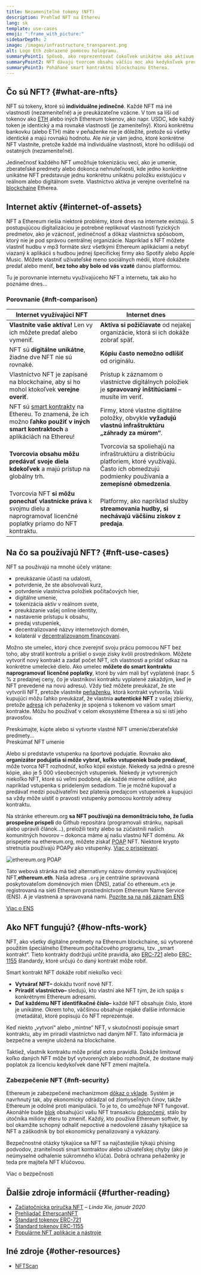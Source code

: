 ```yaml
---
title: Nezameniteľné tokeny (NFT)
description: Prehľad NFT na Ethereu
lang: sk
template: use-cases
emoji: ":frame_with_picture:"
sidebarDepth: 2
image: /images/infrastructure_transparent.png
alt: Logo Eth zobrazené pomocou hologramu.
summaryPoint1: Spôsob, ako reprezentovať čokoľvek unikátne ako aktívum založené na Ethereu.
summaryPoint2: NFT dávajú tvorcom obsahu väčšiu moc ako kedykoľvek predtým.
summaryPoint3: Poháňané smart kontraktmi blockchainu Etherea.
---
```


## Čo sú NFT? {#what-are-nfts}

NFT sú tokeny, ktoré sú **individuálne jedinečné**. Každé NFT má iné vlastnosti (nezameniteľné) a je preukázateľne vzácne. V tom sa líši od tokenov ako [ETH](/glossary/#ether) alebo iných Ethereum tokenov, ako napr. USDC, kde každý token je identický a má rovnaké vlastnosti (je zameniteľný). Ktorú konkrétnu bankovku (alebo ETH) máte v peňaženke nie je dôležité, pretože sú všetky identické a majú rovnakú hodnotu. Ale _nie je_ vám jedno, ktoré konkrétne NFT vlastníte, pretože každé má individuálne vlastnosti, ktoré ho odlišujú od ostatných (nezameniteľné).

Jedinečnosť každého NFT umožňuje tokenizáciu vecí, ako je umenie, zberateľské predmety alebo dokonca nehnuteľnosti, kde jedno konkrétne unikátne NFT predstavuje jednu konkrétnu unikátnu položku existujúcu v reálnom alebo digitálnom svete. Vlastníctvo aktíva je verejne overiteľné na [blockchaine](/glossary/#blockchain) Etherea.

<YouTube id="Xdkkux6OxfM" />

## Internet aktív {#internet-of-assets}

NFT a Ethereum riešia niektoré problémy, ktoré dnes na internete existujú. S postupujúcou digitalizáciou je potrebné replikovať vlastnosti fyzických predmetov, ako je vzácnosť, jedinečnosť a dôkaz vlastníctva spôsobom, ktorý nie je pod správou centrálnej organizácie. Napríklad s NFT môžete vlastniť hudbu v mp3 formáte skrz všetkými Ethereum aplikáciami a nebyť viazaný k aplikácii s hudbou jednej špecifickej firmy ako Spotify alebo Apple Music. Môžete vlastniť užívateľské meno sociálnych médií, ktoré dokážete predať alebo meniť, **bez toho aby bolo od vás vzaté** danou platformou.

Tu je porovnanie internetu využívajúceho NFT a internetu, tak ako ho poznáme dnes…

### Porovnanie {#nft-comparison}

| Internet využívajúci NFT                                                                                                                                      | Internet dnes                                                                                                                                             |
| ------------------------------------------------------------------------------------------------------------------------------------------------------------- | --------------------------------------------------------------------------------------------------------------------------------------------------------- |
| **Vlastníte vaše aktíva!** Len vy ich môžete predať alebo vymeniť.                                                                                            | **Aktíva si požičiavate** od nejakej organizácie, ktorá si ich dokáže zobrať späť.                                                                        |
| NFT sú **digitálne unikátne**, žiadne dve NFT nie sú rovnaké.                                                                                                 | **Kópiu často nemožno odlíšiť** od originálu.                                                                                                             |
| Vlastníctvo NFT je zapísané na blockchaine, aby si ho mohol ktokoľvek **verejne overiť**.                                                                     | Prístup k záznamom o vlastníctve digitálnych položiek je **spravovaný inštitúciami** – musíte im veriť.                                                   |
| NFT sú [smart kontrakty](/glossary/#smart-contract) na Ethereu. To znamená, že ich možno **ľahko použiť v iných smart kontraktoch** a aplikáciách na Ethereu! | Firmy, ktoré vlastne digitálne položky, obvykle **vyžadujú vlastnú infraštruktúru „záhrady za múrom“**.                                                   |
| **Tvorcovia obsahu môžu predávať svoje diela kdekoľvek** a majú prístup na globálny trh.                                                                      | Tvorcovia sa spoliehajú na infraštruktúru a distribúciu platforiem, ktoré využívajú. Často ich obmedzujú podmienky používania a **zemepisné obmedzenia**. |
| Tvorcovia NFT **si môžu ponechať vlastnícke práva** k svojmu dielu a naprogramovať licenčné poplatky priamo do NFT kontraktu.                                 | Platformy, ako napríklad služby **streamovania hudby, si nechávajú väčšinu ziskov z predaja**.                                                            |

## Na čo sa používajú NFT? {#nft-use-cases}

NFT sa používajú na mnohé účely vrátane:

- preukázanie účasti na udalosti,
- potvrdenie, že ste absolvovali kurz,
- potvrdenie vlastníctva položiek počítačových hier,
- digitálne umenie,
- tokenizácia aktív v reálnom svete,
- preukázanie vašej online identity,
- nastavenie prístupu k obsahu,
- predaj vstupeniek,
- decentralizované názvy internetových domén,
- kolaterál v [decentralizovanom financovaní](/glossary/#defi).

Možno ste umelec, ktorý chce zverejniť svoju prácu pomocou NFT bez toho, aby stratil kontrolu a prišiel o svoje zisky kvôli prostredníkom. Môžete vytvoriť nový kontrakt a zadať počet NFT, ich vlastnosti a pridať odkaz na konkrétne umelecké dielo. Ako umelec **môžete do smart kontraktu naprogramovať licenčné poplatky**, ktoré by vám mali byť vyplatené (napr. 5 % z predajnej ceny, čo je vlastníkovi kontraktu vyplatené zakaždým, keď je NFT prevedené na novú adresu). Vždy tiež môžete preukázať, že ste vytvorili NFT, pretože vlastníte [peňaženku](/glossary/#wallet), ktorá kontrakt vytvorila. Vaši kupujúci môžu ľahko preukázať, že vlastnia **autentické NFT** z vašej zbierky, pretože [adresa](/glossary/#address) ich peňaženky je spojená s tokenom vo vašom smart kontrakte. Môžu ho používať v celom ekosystéme Etherea a sú si istí jeho pravosťou.

<Alert variant="update" className="mt-8">
<Emoji text=":eyes:" className="text-4xl"/>
<AlertContent className="justify-between flex-row items-center">
  <div>Preskúmajte, kúpte alebo si vytvorte vlastné NFT umenie/zberateľské predmety…</div>
  <ButtonLink href="/dapps/?category=collectibles#explore">
    Preskúmať NFT umenie
  </ButtonLink>
</AlertContent>
</Alert>

Alebo si predstavte vstupenku na športové podujatie. Rovnako ako **organizátor podujatia si môže vybrať, koľko vstupeniek bude predávať**, môže tvorca NFT rozhodnúť, koľko kópií existuje. Niekedy sa jedná o presné kópie, ako je 5 000 všeobecných vstupeniek. Niekedy je vytvorených niekoľko NFT, ktoré sú veľmi podobné, ale každé mierne odlišné, ako napríklad vstupenka s prideleným sedadlom. Tie je možné kupovať a predávať medzi používateľmi bez platenia predajcom vstupeniek a kupujúci sa vždy môže uistiť o pravosti vstupenky pomocou kontroly adresy kontraktu.

Na stránke ethereum.org **sa NFT používajú na demonštráciu toho, že ľudia prospešne prispeli** do Github repositára (programovali stránku, napísali alebo upravili článok…), preložili texty alebo sa zúčastnili našich komunitných hovorov – dokonca máme aj našu vlastnú NFT doménu. Ak prispejete na ethereum.org, môžete získať [POAP](/glossary/#poap) NFT. Niektoré krypto stretnutia používajú POAPy ako vstupenky. [Viac o prispievaní](/contributing/#poap).

![ethereum.org POAP](./poap.png)

Táto webová stránka má tiež alternatívny názov domény využívajúcej NFT,**ethereum.eth**. Naša adresa `.org` je centrálne spravovaná poskytovateľom doménových mien (DNS), zatiaľ čo ethereum`.eth` je registrovaná na sieti Ethereum prostredníctvom Ethereum Name Service (ENS). A je vlastnená a spravovaná nami. [Pozrite sa na náš záznam ENS](https://app.ens.domains/name/ethereum.eth)

[Viac o ENS](https://app.ens.domains)

<Divider />

## Ako NFT fungujú? {#how-nfts-work}

NFT, ako všetky digitálne predmety na Ethereum blockchaine, sú vytvorené použitím špeciálneho Ethereum počítačového programu, tzv. „smart kontrakt“. Tieto kontrakty dodržujú určité pravidlá, ako [ERC-721](/glossary/#erc-721) alebo [ERC-1155](/glossary/#erc-1155) štandardy, ktoré určujú čo daný kontrakt môže robiť.

Smart kontrakt NFT dokáže robiť niekoľko vecí:

- **Vytvárať NFT–** dokážu tvoriť nové NFT.
- **Priradiť vlastníctvo–** sledujú, kto vlastní aké NFT tým, že ich spája s konkrétnymi Ethereum adresami.
- **Dať každému NFT identifikačné číslo–** každé NFT obsahuje číslo, ktoré je unikátne. Okrem toho, väčšinou obsahuje nejaké ďalšie informácie (metadáta), ktoré popisujú čo NFT reprezentuje.

Keď niekto „vytvorí“ alebo „mintne“ NFT, v skutočnosti popisuje smart kontraktu, aby im priradil vlastníctvo nad daným NFT. Táto informácia je bezpečne a verejne uložená na blockchaine.

Taktiež, vlastník kontraktu môže pridať extra pravidlá. Dokáže limitovať koľko daných NFT môže byť vytvorených alebo rozhodnúť, že dostane malý poplatok za licenciu kedykoľvek dané NFT zmení majiteľa.

### Zabezpečenie NFT {#nft-security}

Ethereum je zabezpečené mechanizmom [dôkaz o vklade](/glossary/#pos). Systém je navrhnutý tak, aby ekonomicky odrádzal od zlomyseľných činov, takže Ethereum je odolné proti manipulácii. To je to, čo umožňuje NFT fungovať. Akonáhle bude [blok](/glossary/#block) obsahujúci vašu NFT transakciu [dokončený](/glossary/#finality), stálo by útočníka milióny éteru to zmeniť. Každý, kto používa Ethereum softvér, by bol okamžite schopný odhaliť nepoctivé a nedovolené zásahy týkajúce sa NFT a záškodník by bol ekonomicky penalizovaný a vykázaný.

Bezpečnostné otázky týkajúce sa NFT sa najčastejšie týkajú phising podvodov, zraniteľnosti smart kontraktov alebo užívateľskej chyby (ako je neúmyselné odhalenie súkromného kľúča). Dobrá ochrana peňaženky je teda pre majiteľa NFT kľúčovou.

<ButtonLink href="/security/">
  Viac o bezpečnosti
</ButtonLink>

## Ďalšie zdroje informácií {#further-reading}

- [Začiatočnícka príručka NFT](https://linda.mirror.xyz/df649d61efb92c910464a4e74ae213c4cab150b9cbcc4b7fb6090fc77881a95d) – _Linda Xie, január 2020_
- [Prehliadač EtherscanNFT](https://etherscan.io/nft-top-contracts)
- [Štandard tokenov ERC-721](/developers/docs/standards/tokens/erc-721/)
- [Štandard tokenov ERC-1155](/developers/docs/standards/tokens/erc-1155/)
- [Populárne NFT aplikácie a nástroje](https://www.ethereum-ecosystem.com/blockchains/ethereum/nfts)

## Iné zdroje {#other-resources}

- [NFTScan](https://nftscan.com/)

<Divider />

<QuizWidget quizKey="nfts" />
